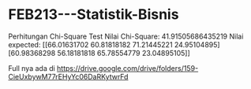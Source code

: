 # FEB213---Statistik-Bisnis
Perhitungan Chi-Square Test 
Nilai Chi-Square: 41.91505686435219
Nilai expected:
[[66.01631702 60.81818182 71.21445221 24.95104895]
 [60.98368298 56.18181818 65.78554779 23.04895105]]

Full nya ada di https://drive.google.com/drive/folders/159-CieUxbywM77rEHyYc06DaRKytwrFd

